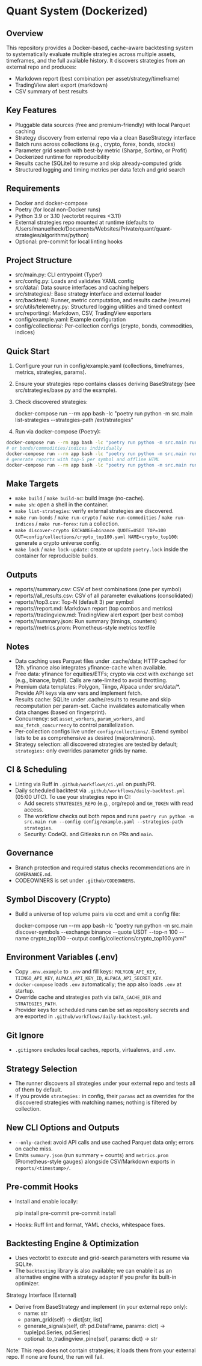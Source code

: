 # Quant System (Dockerized)

## Overview

This repository provides a Docker-based, cache-aware backtesting system to systematically evaluate multiple strategies across multiple assets, timeframes, and the full available history. It discovers strategies from an external repo and produces:

- Markdown report (best combination per asset/strategy/timeframe)
- TradingView alert export (markdown)
- CSV summary of best results

## Key Features

- Pluggable data sources (free and premium-friendly) with local Parquet caching
- Strategy discovery from external repo via a clean BaseStrategy interface
- Batch runs across collections (e.g., crypto, forex, bonds, stocks)
- Parameter grid search with best-by metric (Sharpe, Sortino, or Profit)
- Dockerized runtime for reproducibility
- Results cache (SQLite) to resume and skip already-computed grids
- Structured logging and timing metrics per data fetch and grid search

## Requirements

- Docker and docker-compose
- Poetry (for local non-Docker runs)
- Python 3.9 or 3.10 (vectorbt requires <3.11)
- External strategies repo mounted at runtime (defaults to /Users/manuelheck/Documents/Websites/Private/quant/quant-strategies/algorithms/python)
- Optional: pre-commit for local linting hooks

## Project Structure

- src/main.py: CLI entrypoint (Typer)
- src/config.py: Loads and validates YAML config
- src/data/: Data source interfaces and caching helpers
- src/strategies/: Base strategy interface and external loader
- src/backtest/: Runner, metric computation, and results cache (resume)
- src/utils/telemetry.py: Structured logging utilities and timed context
- src/reporting/: Markdown, CSV, TradingView exporters
- config/example.yaml: Example configuration
- config/collections/: Per-collection configs (crypto, bonds, commodities, indices)

## Quick Start

1) Configure your run in config/example.yaml (collections, timeframes, metrics, strategies, params).
2) Ensure your strategies repo contains classes deriving BaseStrategy (see src/strategies/base.py and the example).
3) Check discovered strategies:

   docker-compose run --rm app bash -lc "poetry run python -m src.main list-strategies --strategies-path /ext/strategies"

4) Run via docker-compose (Poetry):

```bash
docker-compose run --rm app bash -lc "poetry run python -m src.main run --config config/collections/crypto_majors.yaml"
# or bonds/commodities/indices individually
docker-compose run --rm app bash -lc "poetry run python -m src.main run --config config/collections/bonds_majors.yaml"
# generate reports with top-5 per symbol and offline HTML
docker-compose run --rm app bash -lc "poetry run python -m src.main run --config config/collections/crypto_majors.yaml --top-n 5 --inline-css"
```

## Make Targets

- `make build` / `make build-nc`: build image (no-cache).
- `make sh`: open a shell in the container.
- `make list-strategies`: verify external strategies are discovered.
- `make run-bonds` / `make run-crypto` / `make run-commodities` / `make run-indices` / `make run-forex`: run a collection.
- `make discover-crypto EXCHANGE=binance QUOTE=USDT TOP=100 OUT=config/collections/crypto_top100.yaml NAME=crypto_top100`: generate a crypto universe config.
- `make lock` / `make lock-update`: create or update `poetry.lock` inside the container for reproducible builds.

## Outputs

- reports/<timestamp>/summary.csv: CSV of best combinations (one per symbol)
- reports/<timestamp>/all_results.csv: CSV of all parameter evaluations (consolidated)
- reports/<timestamp>/top3.csv: Top-N (default 3) per symbol
- reports/<timestamp>/report.md: Markdown report (top combos and metrics)
- reports/<timestamp>/tradingview.md: TradingView alert export (per best combo)
- reports/<timestamp>/summary.json: Run summary (timings, counters)
- reports/<timestamp>/metrics.prom: Prometheus-style metrics textfile

## Notes

- Data caching uses Parquet files under .cache/data; HTTP cached for 12h. yfinance also integrates yfinance-cache when available.
- Free data: yfinance for equities/ETFs; crypto via ccxt with exchange set (e.g., binance, bybit). Calls are rate-limited to avoid throttling.
- Premium data templates: Polygon, Tiingo, Alpaca under src/data/*. Provide API keys via env vars and implement fetch.
- Results cache: SQLite under .cache/results to resume and skip recomputation per param-set. Cache invalidates automatically when data changes (based on fingerprint).
- Concurrency: set `asset_workers`, `param_workers`, and `max_fetch_concurrency` to control parallelization.
- Per-collection configs live under `config/collections/`. Extend symbol lists to be as comprehensive as desired (majors/minors).
- Strategy selection: all discovered strategies are tested by default; `strategies:` only overrides parameter grids by name.

## CI & Scheduling

- Linting via Ruff in `.github/workflows/ci.yml` on push/PR.
- Daily scheduled backtest via `.github/workflows/daily-backtest.yml` (05:00 UTC). To use your strategies repo in CI:
  - Add secrets `STRATEGIES_REPO` (e.g., org/repo) and `GH_TOKEN` with read access.
  - The workflow checks out both repos and runs `poetry run python -m src.main run --config config/example.yaml --strategies-path strategies`.
  - Security: CodeQL and Gitleaks run on PRs and `main`.

## Governance

- Branch protection and required status checks recommendations are in `GOVERNANCE.md`.
- CODEOWNERS is set under `.github/CODEOWNERS`.

## Symbol Discovery (Crypto)

- Build a universe of top volume pairs via ccxt and emit a config file:

  docker-compose run --rm app bash -lc "poetry run python -m src.main discover-symbols --exchange binance --quote USDT --top-n 100 --name crypto_top100 --output config/collections/crypto_top100.yaml"

## Environment Variables (.env)

- Copy `.env.example` to `.env` and fill keys: `POLYGON_API_KEY`, `TIINGO_API_KEY`, `ALPACA_API_KEY_ID`, `ALPACA_API_SECRET_KEY`.
- `docker-compose` loads `.env` automatically; the app also loads `.env` at startup.
- Override cache and strategies path via `DATA_CACHE_DIR` and `STRATEGIES_PATH`.
- Provider keys for scheduled runs can be set as repository secrets and are exported in `.github/workflows/daily-backtest.yml`.

## Git Ignore

- `.gitignore` excludes local caches, reports, virtualenvs, and `.env`.

## Strategy Selection

- The runner discovers all strategies under your external repo and tests all of them by default.
- If you provide `strategies:` in config, their `params` act as overrides for the discovered strategies with matching names; nothing is filtered by collection.

## New CLI Options and Outputs

- `--only-cached`: avoid API calls and use cached Parquet data only; errors on cache miss.
- Emits `summary.json` (run summary + counts) and `metrics.prom` (Prometheus-style gauges) alongside CSV/Markdown exports in `reports/<timestamp>/`.

## Pre-commit Hooks

- Install and enable locally:

  pip install pre-commit
  pre-commit install

- Hooks: Ruff lint and format, YAML checks, whitespace fixes.

## Backtesting Engine & Optimization

- Uses vectorbt to execute and grid-search parameters with resume via SQLite.
- The `backtesting` library is also available; we can enable it as an alternative engine with a strategy adapter if you prefer its built-in optimizer.

Strategy Interface (External)

- Derive from BaseStrategy and implement (in your external repo only):
  - name: str
  - param_grid(self) -> dict[str, list]
  - generate_signals(self, df: pd.DataFrame, params: dict) -> tuple[pd.Series, pd.Series]
  - optional: to_tradingview_pine(self, params: dict) -> str

Note: This repo does not contain strategies; it loads them from your external repo. If none are found, the run will fail.

